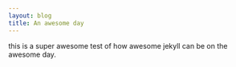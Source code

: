 ```yaml
---
layout: blog
title: An awesome day
---
```


this is a super awesome test of how awesome jekyll can be on the awesome day.
